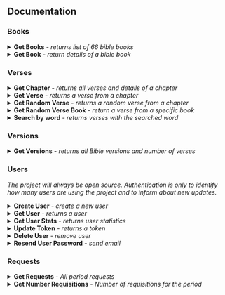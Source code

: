 ## Documentation

### Books
<details>
  <summary>
    <b>Get Books</b> - <i>returns list of 66 bible books</i>
  </summary>
  <br/>
  
  <b>Endpoint:</b> `GET https://www.abibliadigital.com.br/api/books`
  <br /><br />
  <b>Authenticated:</b> 
  <ul>
    <li>No - Limit rate of 20 requests per hour</li>
    <li>Yes - Unlimited</li>
  </ul>

  ```
  [
    {
      "abbrev": {"pt":"gn","en":"gn"},
      "author":"Moisés",
      "chapters":50,
      "group":"Pentateuco",
      "name":"Gênesis",
      "testament":"VT"
    },
    {
      "abbrev": {"pt":"ex","en":"ex"},
      "author":"Moisés",
      "chapters":40,
      "group":"Pentateuco",
      "name":"Êxodo",
      "testament":"VT"
    },
    ...
  ]
  ```
</details>

<details>
  <summary>
    <b>Get Book</b> - <i>return details of a bible book</i>
  </summary>
  <br/>
  
  <b>Endpoint:</b> `GET https://www.abibliadigital.com.br/api/books/:abbrev`
  <br /><br />
  <b>Authenticated:</b> 
  <ul>
    <li>No - Limit rate of 20 requests per hour</li>
    <li>Yes - Unlimited</li>
  </ul>

  ```
  {
    "abbrev": {"pt":"mt","en":"mt"},
    "author":"Mateus",
    "chapters":28,
    "comment":"",
    "group":"Evangelhos",
    "name":"Mateus",
    "testament":"NT"
  }
  ```
</details>


### Verses

<details>
  <summary>
    <b>Get Chapter</b> - <i>returns all verses and details of a chapter</i>
  </summary>
  <br/>
  
  <b>Endpoint:</b> `GET https://www.abibliadigital.com.br/api/verses/:version/:abbrev/:chapter`
  <br /><br />
  <b>Authenticated:</b> 
  <ul>
    <li>No - Limit rate of 20 requests per hour</li>
    <li>Yes - Unlimited</li>
  </ul>

  ```
  {
    "book": {
      "abbrev":{"pt":"gn","en":"gn"},
      "name":"Gênesis",
      "author":"Moisés",
      "group":"Pentateuco",
      "version":"nvi"
    },
    "chapter": {
      "number":1,
      "verses":31
    },
    "verses": [
      {"number": 1,"text":"No princípio Deus criou os céus e a terra."},
      {"number": 2,"text":"Era a terra sem forma e vazia; trevas cobriam a face do abismo, e o Espírito de Deus se movia sobre a face das águas."}
      ...
    ]
  }
  ```
</details>

<details>
  <summary>
    <b>Get Verse</b> - <i>returns a verse from a chapter</i>
  </summary>
  <br/>
  
  <b>Endpoint:</b> `GET https://www.abibliadigital.com.br/api/verses/:version/:abbrev/:chapter/:number`
  <br /><br />
  <b>Authenticated:</b> 
  <ul>
    <li>No - Limit rate of 20 requests per hour</li>
    <li>Yes - Unlimited</li>
  </ul>

  ```
  {
    "book": {
      "abbrev":{"pt":"gn","en":"gn"},
      "name":"Gênesis",
      "author":"Moisés",
      "group":"Pentateuco",
      "version":"nvi"
    },
    "chapter": 1,
    "number": 1,
    "text": "No princípio Deus criou os céus e a terra."
  }
  ```
</details>

<details>
  <summary>
    <b>Get Random Verse</b> - <i>returns a random verse from a chapter</i>
  </summary>
  <br/>
  
  <b>Endpoint:</b> `GET https://www.abibliadigital.com.br/api/verses/:version/random`
  <br /><br />
  <b>Authenticated:</b> 
  <ul>
    <li>No - Limit rate of 20 requests per hour</li>
    <li>Yes - Unlimited</li>
  </ul>

  ```
  {
    "book": {
      "abbrev":{"pt":"gn","en":"gn"},
      "name":"Gênesis",
      "author":"Moisés",
      "group":"Pentateuco",
      "version":"nvi"
    },
    "chapter": 1,
    "number": 1,
    "text": "No princípio Deus criou os céus e a terra."
  }
  ```
</details>

<details>
  <summary>
    <b>Get Random Verse Book</b> - <i>return a verse from a specific book</i>
  </summary>
  <br/>
  
  <b>Endpoint:</b> `GET https://www.abibliadigital.com.br/api/verses/:version/:abbrev/random`
  <br /><br />
  <b>Authenticated:</b> 
  <ul>
    <li>No - Limit rate of 20 requests per hour</li>
    <li>Yes - Unlimited</li>
  </ul>

  ```
  {
    "book": {
      "abbrev":{"pt":"gn","en":"gn"},
      "name":"Gênesis",
      "author":"Moisés",
      "group":"Pentateuco",
      "version":"nvi"
    },
    "chapter": 1,
    "number": 1,
    "text": "No princípio Deus criou os céus e a terra."
  }
  ```
</details>

<details>
  <summary>
    <b>Search by word</b> - <i>returns verses with the searched word</i>
  </summary>
  <br/>
  
  <b>Endpoint:</b> `POST https://www.abibliadigital.com.br/api/verses/search`
  <br /><br />
  <b>Authenticated:</b> 
  <ul>
    <li>No - Limit rate of 20 requests per hour</li>
    <li>Yes - Unlimited</li>
  </ul>
  <br />
  <b>Body:</b>
  
  ```
  {
    "version": "nvi",
    "search": "terra"
  }
  ```

  <br />
  <b>Response:</b>

  ```
  {
    "occurrence": 2102,
    "version": "nvi",
    "verses": [
      {
        "book": {
          "abbrev":{"pt":"gn","en":"gn"},
          "name":"Gênesis",
          "author": "Moisés",
          "chapters": 50,
          "group": "Pentateuco",
          "name": "Gênesis",
          "testament": "VT"
      },
      "chapter": 1,
      "number": 1,
      "text": "No princípio Deus criou os céus e a terra."
    },
    ...
}
  ```
</details>

### Versions

<details>
  <summary>
    <b>Get Versions</b> - <i>returns all Bible versions and number of verses</i>
  </summary>
  <br/>
  
  <b>Endpoint:</b> `GET https://www.abibliadigital.com.br/api/versions`
  <br /><br />
  <b>Authenticated:</b> 
  <ul>
    <li>No - Limit rate of 20 requests per hour</li>
    <li>Yes - Unlimited</li>
  </ul>

  ```
  [
    {
        "version": "acf",
        "verses": 31106
    },
    {
        "version": "apee",
        "verses": 30975
    },
    {
        "version": "bbe",
        "verses": 31104
    }
  ]
  ```
</details>


### Users

<i>The project will always be open source. Authentication is only to identify how many users are using the project and to inform about new updates.</i>

<details>
  <summary>
    <b>Create User</b> - <i>create a new user</i>
  </summary>
  <br/>
  
  <b>Endpoint:</b> `POST https://www.abibliadigital.com.br/api/users`
  <br />
  <b>Authenticated:</b> No
  <br />
  <b>Body:</b>
  
  ```
  {
    "name": "Name",
    "email": "email@email.com",
    "password": "102030", // minimum size 6 digits
    "notifications": true // receive update emails from www.abibliadigital.com.br
  }
  ```

  <br />
  <b>Response:</b>

  ```
  {
    name: "Name",
    email: "email@email.com",
    token: "eyJhbGciOiJIU...", // does not expire
    notifications: true
  }
  ```
</details>

<details>
  <summary>
    <b>Get User</b> - <i>returns a user</i>
  </summary>
  <br/>
  
  <b>Endpoint:</b> `GET https://www.abibliadigital.com.br/api/users/:email`
  <br />
  <b>Authenticated:</b> Yes
  <br />
  <b>Header:</b>
  
  ```
  { 
     Authorization: Bearer eyJhbGciOiJIU... 
  }
  ```

  <br />
  <b>Response:</b>

  ```
  {
    name: "Name",
    email: "email@email.com",
    token: "eyJhbGciOiJIU...", // does not expire
    notifications: true,
    lastLogin: "2020-01-01T16:59:22.862Z"
  }
  ```
</details>

<details>
  <summary>
    <b>Get User Stats</b> - <i>returns user statistics</i>
  </summary>
  <br/>
  
  <b>Endpoint:</b> `GET https://www.abibliadigital.com.br/api/users/stats`
  <br />
  <b>Authenticated:</b> Yes
  <br />
  <b>Header:</b>
  
  ```
  { 
     Authorization: Bearer eyJhbGciOiJIU... 
  }
  ```

  <br />
  <b>Response:</b>

  ```
  {
    lastLogin: "2020-01-01T16:59:22.862Z",
    requestsPerMonth: [{
      range: '01/2020',
      total: 23
    },
    {
      range: '02/2020',
      total: 56
    }]
  }
  ```
</details>

<details>
  <summary>
    <b>Update Token</b> - <i>returns a token</i>
  </summary>
  <br/>
  
  <b>Endpoint:</b> `PUT https://www.abibliadigital.com.br/api/users/token`
  <br />
  <b>Authenticated:</b> No
  <br />
  <b>Body:</b>
  
  ```
  {
    "email": "email@email.com",
    "password": "102030",
  }
  ```
  <br />
  <b>Response:</b>

  ```
  {
    name: "Name",
    email: "email@email.com",
    token: "eyJhbGciOiJIU...", // does not expire
  }
  ```
</details>

<details>
  <summary>
    <b>Delete User</b> - <i>remove user</i>
  </summary>
  <br/>
  
  <b>Endpoint:</b> `DELETE https://www.abibliadigital.com.br/api/users`
  <br />
  <b>Authenticated:</b> Yes
  <br/>
  <b>Header:</b>
  
  ```
  { 
     Authorization: Bearer eyJhbGciOiJIU... 
  }
  ```
  <br />
  <b>Body:</b>
  
  ```
  {
    "email": "email@email.com",
    "password": "102030",
  }
  ```

  <br />
  <b>Response:</b>

  ```
  {
    msg: "User successfully removed",
  }
  ```
</details>

<details>
  <summary>
    <b>Resend User Password</b> - <i>send email</i>
  </summary>
  <br/>
  
  <b>Endpoint:</b> `POST https://www.abibliadigital.com.br/api/users/password/:email`
  <br />
  <b>Authenticated:</b> No
  <br />

  <br />
  <b>Response:</b>

  ```
  {
    msg: "New password successfully sent to email :email"
  }
  ```
</details>


### Requests

<details>
  <summary>
    <b>Get Requests</b> - <i>All period requests</i>
  </summary>
  <br/>
  
  <b>Endpoint:</b> `GET https://www.abibliadigital.com.br/api/requests/:range` (month, week, day)
  <br />
  <b>Authenticated:</b> Yes
  <br />
  <b>Response:</b>
  
  ```
  [
    {
        "url": "/api/verses/nvi/1co/9/8",
        "date": "2020-01-17T21:03:50.996Z"
    },
    {
        "url": "/api/books",
        "date": "2020-01-17T20:13:19.078Z"
    }
  ]
  ```
</details>

<details>
  <summary>
    <b>Get Number Requisitions</b> - <i>Number of requisitions for the period</i>
  </summary>
  <br/>
  
  <b>Endpoint:</b> `GET https://www.abibliadigital.com.br/api/requests/amount/:range` (month, week, day)
  <br />
  <b>Authenticated:</b> Yes
  <br />
  <b>Response:</b>
  
  ```
  {
    "total": 3,
    "requests": [
      {
          "_id": "/api/books/",
          "count": 2
      },
      {
          "_id": "/api/verses/nvi/sl/23/",
          "count": 1
      }
  ]
  ```
</details>
